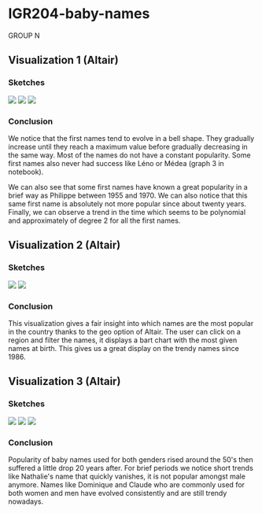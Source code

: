# IGR204-baby-names
GROUP N

## Visualization 1 (Altair)

### Sketches
![](img_1_viz_1.jpeg)
![](img_2_viz_1.jpeg)
![](img_3_viz_1.jpeg)



### Conclusion
We notice that the first names tend to evolve in a bell shape. They gradually increase until they reach a maximum value before gradually decreasing in the same way. Most of the names do not have a constant popularity. Some first names also never had success like Léno or Médea (graph 3 in notebook). 

We can also see that some first names have known a great popularity in a brief way as Philippe between 1955 and 1970. We can also notice that this same first name is absolutely not more popular since about twenty years. Finally, we can observe a trend in the time which seems to be polynomial and approximately of degree 2 for all the first names.

## Visualization 2 (Altair)

### Sketches
![](vis2_sketch_1.jpg)
![](vis1_sketch_2.jpg)

### Conclusion
This visualization gives a fair insight into which names are the most popular in the country thanks to the geo option of Altair. 
The user can click on a region and filter the names, it displays a bart chart with the most given names at birth. This gives us a great display on the trendy names since 1986.

## Visualization 3 (Altair)

### Sketches
![](img_1.jpeg)
![](img_2.jpeg)
![](img_3.jpeg)

### Conclusion
Popularity of baby names used for both genders rised around the 50's then suffered a little drop 20 years after. For brief periods we notice short trends like Nathalie's name that quickly vanishes, it is not popular amongst male anymore. Names like Dominique and Claude who are commonly used for both women and men have evolved consistently and are still trendy nowadays. 



